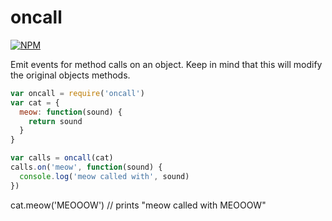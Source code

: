 # oncall
[![NPM](https://nodei.co/npm/oncall.png)](https://nodei.co/npm/oncall/)

Emit events for method calls on an object. Keep in mind that this will modify the 
original objects methods.

```js
var oncall = require('oncall')
var cat = {
  meow: function(sound) {
    return sound
  }
}

var calls = oncall(cat)
calls.on('meow', function(sound) {
  console.log('meow called with', sound)
})
```
cat.meow('MEOOOW') // prints "meow called with MEOOOW"
```